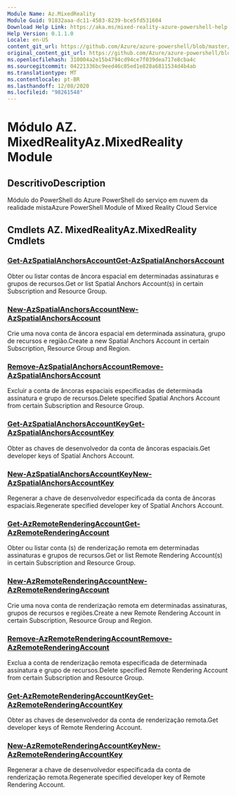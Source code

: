 ```yaml
---
Module Name: Az.MixedReality
Module Guid: 91832aaa-dc11-4583-8239-bce5fd531604
Download Help Link: https://aka.ms/mixed-reality-azure-powershell-help
Help Version: 0.1.1.0
Locale: en-US
content_git_url: https://github.com/Azure/azure-powershell/blob/master/src/MixedReality/MixedReality/help/Az.MixedReality.md
original_content_git_url: https://github.com/Azure/azure-powershell/blob/master/src/MixedReality/MixedReality/help/Az.MixedReality.md
ms.openlocfilehash: 310004a2e15b4794cd94ce7f039dea717e8cba4c
ms.sourcegitcommit: 04221336bc9eed46c05ed1e828a6811534d4b4ab
ms.translationtype: MT
ms.contentlocale: pt-BR
ms.lasthandoff: 12/08/2020
ms.locfileid: "98261548"
---
```

# <span data-ttu-id="35f1b-101">Módulo AZ. MixedReality</span><span class="sxs-lookup"><span data-stu-id="35f1b-101">Az.MixedReality Module</span></span>
## <span data-ttu-id="35f1b-102">Descritivo</span><span class="sxs-lookup"><span data-stu-id="35f1b-102">Description</span></span>
<span data-ttu-id="35f1b-103">Módulo do PowerShell do Azure PowerShell do serviço em nuvem da realidade mista</span><span class="sxs-lookup"><span data-stu-id="35f1b-103">Azure PowerShell Module of Mixed Reality Cloud Service</span></span>

## <span data-ttu-id="35f1b-104">Cmdlets AZ. MixedReality</span><span class="sxs-lookup"><span data-stu-id="35f1b-104">Az.MixedReality Cmdlets</span></span>
### [<span data-ttu-id="35f1b-105">Get-AzSpatialAnchorsAccount</span><span class="sxs-lookup"><span data-stu-id="35f1b-105">Get-AzSpatialAnchorsAccount</span></span>](Get-AzSpatialAnchorsAccount.md)
<span data-ttu-id="35f1b-106">Obter ou listar contas de âncora espacial em determinadas assinaturas e grupos de recursos.</span><span class="sxs-lookup"><span data-stu-id="35f1b-106">Get or list Spatial Anchors Account(s) in certain Subscription and Resource Group.</span></span>

### [<span data-ttu-id="35f1b-107">New-AzSpatialAnchorsAccount</span><span class="sxs-lookup"><span data-stu-id="35f1b-107">New-AzSpatialAnchorsAccount</span></span>](New-AzSpatialAnchorsAccount.md)
<span data-ttu-id="35f1b-108">Crie uma nova conta de âncora espacial em determinada assinatura, grupo de recursos e região.</span><span class="sxs-lookup"><span data-stu-id="35f1b-108">Create a new Spatial Anchors Account in certain Subscription, Resource Group and Region.</span></span>

### [<span data-ttu-id="35f1b-109">Remove-AzSpatialAnchorsAccount</span><span class="sxs-lookup"><span data-stu-id="35f1b-109">Remove-AzSpatialAnchorsAccount</span></span>](Remove-AzSpatialAnchorsAccount.md)
<span data-ttu-id="35f1b-110">Excluir a conta de âncoras espaciais especificadas de determinada assinatura e grupo de recursos.</span><span class="sxs-lookup"><span data-stu-id="35f1b-110">Delete specified Spatial Anchors Account from certain Subscription and Resource Group.</span></span>

### [<span data-ttu-id="35f1b-111">Get-AzSpatialAnchorsAccountKey</span><span class="sxs-lookup"><span data-stu-id="35f1b-111">Get-AzSpatialAnchorsAccountKey</span></span>](Get-AzSpatialAnchorsAccountKey.md)
<span data-ttu-id="35f1b-112">Obter as chaves de desenvolvedor da conta de âncoras espaciais.</span><span class="sxs-lookup"><span data-stu-id="35f1b-112">Get developer keys of Spatial Anchors Account.</span></span>

### [<span data-ttu-id="35f1b-113">New-AzSpatialAnchorsAccountKey</span><span class="sxs-lookup"><span data-stu-id="35f1b-113">New-AzSpatialAnchorsAccountKey</span></span>](New-AzSpatialAnchorsAccountKey.md)
<span data-ttu-id="35f1b-114">Regenerar a chave de desenvolvedor especificada da conta de âncoras espaciais.</span><span class="sxs-lookup"><span data-stu-id="35f1b-114">Regenerate specified developer key of Spatial Anchors Account.</span></span>

### [<span data-ttu-id="35f1b-115">Get-AzRemoteRenderingAccount</span><span class="sxs-lookup"><span data-stu-id="35f1b-115">Get-AzRemoteRenderingAccount</span></span>](Get-AzRemoteRenderingAccount.md)
<span data-ttu-id="35f1b-116">Obter ou listar conta (s) de renderização remota em determinadas assinaturas e grupos de recursos.</span><span class="sxs-lookup"><span data-stu-id="35f1b-116">Get or list Remote Rendering Account(s) in certain Subscription and Resource Group.</span></span>

### [<span data-ttu-id="35f1b-117">New-AzRemoteRenderingAccount</span><span class="sxs-lookup"><span data-stu-id="35f1b-117">New-AzRemoteRenderingAccount</span></span>](New-AzRemoteRenderingAccount.md)
<span data-ttu-id="35f1b-118">Crie uma nova conta de renderização remota em determinadas assinaturas, grupos de recursos e regiões.</span><span class="sxs-lookup"><span data-stu-id="35f1b-118">Create a new Remote Rendering Account in certain Subscription, Resource Group and Region.</span></span>

### [<span data-ttu-id="35f1b-119">Remove-AzRemoteRenderingAccount</span><span class="sxs-lookup"><span data-stu-id="35f1b-119">Remove-AzRemoteRenderingAccount</span></span>](Remove-AzRemoteRenderingAccount.md)
<span data-ttu-id="35f1b-120">Exclua a conta de renderização remota especificada de determinada assinatura e grupo de recursos.</span><span class="sxs-lookup"><span data-stu-id="35f1b-120">Delete specified Remote Rendering Account from certain Subscription and Resource Group.</span></span>

### [<span data-ttu-id="35f1b-121">Get-AzRemoteRenderingAccountKey</span><span class="sxs-lookup"><span data-stu-id="35f1b-121">Get-AzRemoteRenderingAccountKey</span></span>](Get-AzRemoteRenderingAccountKey.md)
<span data-ttu-id="35f1b-122">Obter as chaves de desenvolvedor da conta de renderização remota.</span><span class="sxs-lookup"><span data-stu-id="35f1b-122">Get developer keys of Remote Rendering Account.</span></span>

### [<span data-ttu-id="35f1b-123">New-AzRemoteRenderingAccountKey</span><span class="sxs-lookup"><span data-stu-id="35f1b-123">New-AzRemoteRenderingAccountKey</span></span>](New-AzRemoteRenderingAccountKey.md)
<span data-ttu-id="35f1b-124">Regenerar a chave de desenvolvedor especificada da conta de renderização remota.</span><span class="sxs-lookup"><span data-stu-id="35f1b-124">Regenerate specified developer key of Remote Rendering Account.</span></span>